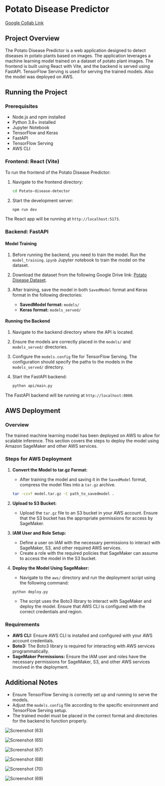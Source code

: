 # Potato Disease Predictor
[Google Collab Link](https://colab.research.google.com/drive/1O4xAnlSvxASwV7lrR2mVTNOA-W73Dtvf?usp=sharing)
## Project Overview
The Potato Disease Predictor is a web application designed to detect diseases in potato plants based on images. The application leverages a machine learning model trained on a dataset of potato plant images. The frontend is built using React with Vite, and the backend is served using FastAPI. TensorFlow Serving is used for serving the trained models. Also the model was deployed on AWS. 

## Running the Project

### Prerequisites
- Node.js and npm installed
- Python 3.8+ installed
- Jupyter Notebook
- TensorFlow and Keras
- FastAPI
- TensorFlow Serving
- AWS CLI

### Frontend: React (Vite)
To run the frontend of the Potato Disease Predictor:

1. Navigate to the frontend directory:
   ```bash
   cd Potato-disease-detector
   ```

2. Start the development server:
   ```bash
   npm run dev
   ```

The React app will be running at `http://localhost:5173`.

### Backend: FastAPI

#### Model Training
1. Before running the backend, you need to train the model. Run the `model_training.ipynb` Jupyter notebook to train the model on the dataset.

2. Download the dataset from the following Google Drive link:
   [Potato Disease Dataset](https://drive.google.com/drive/folders/1rYjnTLbCm__gy14ctpYm_RckX2gkZo_3?usp=sharing).

3. After training, save the model in both `SavedModel` format and Keras format in the following directories:
   - **SavedModel format:** `models/`
   - **Keras format:** `models_served/`

#### Running the Backend
1. Navigate to the backend directory where the API is located.

2. Ensure the models are correctly placed in the `models/` and `models_served/` directories.

3. Configure the `models.config` file for TensorFlow Serving. The configuration should specify the paths to the models in the `models_served/` directory.

4. Start the FastAPI backend:
   ```bash
   python api/main.py
   ```

The FastAPI backend will be running at `http://localhost:8000`.

## AWS Deployment

### Overview
The trained machine learning model has been deployed on AWS to allow for scalable inference. This section covers the steps to deploy the model using Amazon SageMaker and other AWS services.

### Steps for AWS Deployment

1. **Convert the Model to tar.gz Format:**
   - After training the model and saving it in the `SavedModel` format, compress the model files into a `tar.gz` archive.

   ```bash
   tar -czvf model.tar.gz -C path_to_savedmodel .
   ```

2. **Upload to S3 Bucket:**
   - Upload the `tar.gz` file to an S3 bucket in your AWS account. Ensure that the S3 bucket has the appropriate permissions for access by SageMaker.

3. **IAM User and Role Setup:**
   - Define a user on IAM with the necessary permissions to interact with SageMaker, S3, and other required AWS services.
   - Create a role with the required policies that SageMaker can assume to access the model in the S3 bucket.

4. **Deploy the Model Using SageMaker:**
   - Navigate to the `aws/` directory and run the deployment script using the following command:

   ```bash
   python deploy.py
   ```

   - The script uses the Boto3 library to interact with SageMaker and deploy the model. Ensure that AWS CLI is configured with the correct credentials and region.


### Requirements
- **AWS CLI:** Ensure AWS CLI is installed and configured with your AWS account credentials.
- **Boto3:** The Boto3 library is required for interacting with AWS services programmatically.
- **SageMaker Permissions:** Ensure the IAM user and roles have the necessary permissions for SageMaker, S3, and other AWS services involved in the deployment.

## Additional Notes
- Ensure TensorFlow Serving is correctly set up and running to serve the models.
- Adjust the `models.config` file according to the specific environment and TensorFlow Serving setup.
- The trained model must be placed in the correct format and directories for the backend to function properly.

![Screenshot (63)](https://github.com/user-attachments/assets/4f283228-0413-436e-b1f5-b18d733e68bf)

![Screenshot (65)](https://github.com/user-attachments/assets/2633c439-5e02-4161-a524-d2c914047984)

![Screenshot (67)](https://github.com/user-attachments/assets/ebb32212-e67f-486f-96c6-eaa55fd025b3)

![Screenshot (68)](https://github.com/user-attachments/assets/f1abd2b1-8dd5-451e-866c-4d4efade20fb)

![Screenshot (70)](https://github.com/user-attachments/assets/1999eb8c-c11e-45bc-94c2-6e32c7e0dd86)

![Screenshot (69)](https://github.com/user-attachments/assets/0797a665-7f5c-465a-829e-f2d71c463d04)
